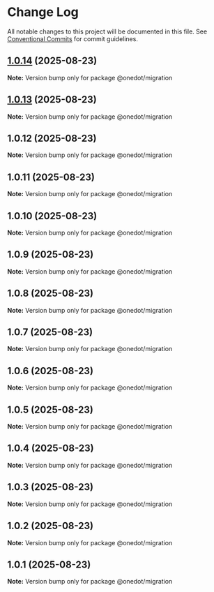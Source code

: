 # Change Log

All notable changes to this project will be documented in this file.
See [Conventional Commits](https://conventionalcommits.org) for commit guidelines.

## [1.0.14](https://github.com/onedot-js/onedot-js/compare/@onedot/migration@1.0.13...@onedot/migration@1.0.14) (2025-08-23)

**Note:** Version bump only for package @onedot/migration





## [1.0.13](https://github.com/onedot-js/onedot-js/compare/@onedot/migration@1.0.12...@onedot/migration@1.0.13) (2025-08-23)

**Note:** Version bump only for package @onedot/migration





## 1.0.12 (2025-08-23)

**Note:** Version bump only for package @onedot/migration





## 1.0.11 (2025-08-23)

**Note:** Version bump only for package @onedot/migration





## 1.0.10 (2025-08-23)

**Note:** Version bump only for package @onedot/migration





## 1.0.9 (2025-08-23)

**Note:** Version bump only for package @onedot/migration





## 1.0.8 (2025-08-23)

**Note:** Version bump only for package @onedot/migration





## 1.0.7 (2025-08-23)

**Note:** Version bump only for package @onedot/migration





## 1.0.6 (2025-08-23)

**Note:** Version bump only for package @onedot/migration





## 1.0.5 (2025-08-23)

**Note:** Version bump only for package @onedot/migration





## 1.0.4 (2025-08-23)

**Note:** Version bump only for package @onedot/migration





## 1.0.3 (2025-08-23)

**Note:** Version bump only for package @onedot/migration





## 1.0.2 (2025-08-23)

**Note:** Version bump only for package @onedot/migration





## 1.0.1 (2025-08-23)

**Note:** Version bump only for package @onedot/migration
